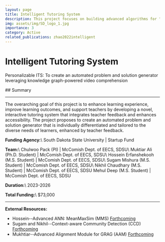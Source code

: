 ```yaml
---
layout: page
title: Intelligent Tutoring System
description: This project focuses on building advanced algorithms for "intelligent video comprehension", enabling efficient search and retrieval of specific events across large, complex video datasets through Multimodal Learning (vision, language, and knowledge graphs) and Retrieval-Augmented Generation (RAG).
img: assets/img/SD_logo_1.jpg
importance: 3
category: Active
related_publications: zhao2022intelligent
---
```

<h1 class="post-title">Intelligent Tutoring System</h1>
<p class="post-description">Personalizable ITS: To create an automated problem and solution generator leveraging knowledge graph-powered video comprehension</p>
## Summary
<hr>
The overarching goal of this project is to enhance learning experience, improve learning outcomes, and support teachers by developing a novel, interactive tutoring system that integrates teacher feedback and enhances accessibility. The project proposes to create an automated problem and solution generator that is individually differentiated and tailored to the diverse needs of learners, enhanced by teacher feedback.

**Funding Agency:**\\
South Dakota State University <span class="text-muted small">| Startup Fund</span>

**Team:**\\
Chulwoo Pack (PI) <span class="text-muted small">| McComish Dept. of EECS, SDSU</span>\\
Muktiar Ali (Ph.D. Student) <span class="text-muted small">| McComish Dept. of EECS, SDSU</span>\\
Hossein Erfanshekooh (M.S. Student) <span class="text-muted small">| McComish Dept. of EECS, SDSU</span>\\
Sugam Mishura (M.S. Student) <span class="text-muted small">| McComish Dept. of EECS, SDSU</span>\\
Nikhil Chaudhary (M.S. Student) <span class="text-muted small">| McComish Dept. of EECS, SDSU</span>
Mehul Deep (M.S. Student) <span class="text-muted small">| McComish Dept. of EECS, SDSU</span>

**Duration:**\\
2023-2026

**Total Funding:**\\
$73,000

<hr>

**External Resources:**
- Hossein--Advanced ANN: MeanMaxSim (MMS) [Forthcoming](#)
- Sugam and Nikhil--Context-aware Community Detection (CCD) [Forthcoming](#)
- Mukhtiar--Advanced Alignment Module for GRAG (AAM) [Forthcoming](#)
